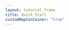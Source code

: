 ```yaml
---
layout: tutorial_frame
title: Quick Start
customMapContainer: "true"
---
```

<div id='map' style='width: 600px; height: 400px;'></div>
<script type="module">
	import L, {Map, TileLayer, Marker, Circle, Polygon} from 'leaflet';

	const map = new Map('map').setView([51.505, -0.09], 13);

	const tiles = new TileLayer('https://tile.openstreetmap.org/{z}/{x}/{y}.png', {
		maxZoom: 19,
		attribution: '&copy; <a href="http://www.openstreetmap.org/copyright">OpenStreetMap</a>'
	}).addTo(map);

	const marker = new Marker([51.5, -0.09]).addTo(map);

	const circle = new Circle([51.508, -0.11], {
		color: 'red',
		fillColor: '#f03',
		fillOpacity: 0.5,
		radius: 500
	}).addTo(map);

	const polygon = new Polygon([
		[51.509, -0.08],
		[51.503, -0.06],
		[51.51, -0.047]
	]).addTo(map);

	globalThis.L = L; // only for debugging in the developer console
	globalThis.map = map; // only for debugging in the developer console
</script>

